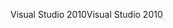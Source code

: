 <span data-ttu-id="2dbd1-101">Visual Studio 2010</span><span class="sxs-lookup"><span data-stu-id="2dbd1-101">Visual Studio 2010</span></span>